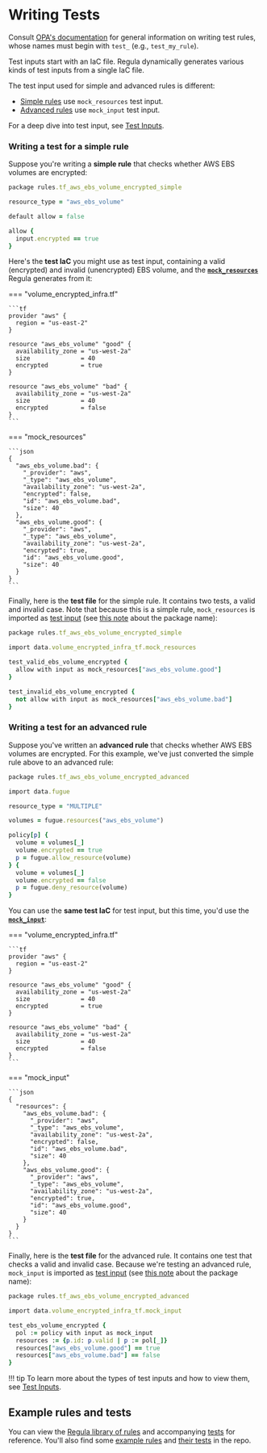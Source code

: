 # Writing Tests

Consult [OPA's documentation](https://www.openpolicyagent.org/docs/latest/policy-testing/) for general information on writing test rules, whose names must begin with `test_` (e.g., `test_my_rule`).

Test inputs start with an IaC file. Regula dynamically generates various kinds of test inputs from a single IaC file.

The test input used for simple and advanced rules is different:

- [Simple rules](writing-rules.md#simple-rules) use `mock_resources` test input.
- [Advanced rules](writing-rules.md#advanced-rules) use `mock_input` test input.

For a deep dive into test input, see [Test Inputs](test-inputs.md).

### Writing a test for a simple rule

Suppose you're writing a **simple rule** that checks whether AWS EBS volumes are encrypted:

```ruby
package rules.tf_aws_ebs_volume_encrypted_simple

resource_type = "aws_ebs_volume"

default allow = false

allow {
  input.encrypted == true
}
```

Here's the **test IaC** you might use as test input, containing a valid (encrypted) and invalid (unencrypted) EBS volume, and the [**`mock_resources`**](test-inputs.md) Regula generates from it:

=== "volume_encrypted_infra.tf"

    ```tf
    provider "aws" {
      region = "us-east-2"
    }

    resource "aws_ebs_volume" "good" {
      availability_zone = "us-west-2a"
      size              = 40
      encrypted         = true
    }

    resource "aws_ebs_volume" "bad" {
      availability_zone = "us-west-2a"
      size              = 40
      encrypted         = false
    }
    ```

=== "mock_resources"

    ```json
    {
      "aws_ebs_volume.bad": {
        "_provider": "aws",
        "_type": "aws_ebs_volume",
        "availability_zone": "us-west-2a",
        "encrypted": false,
        "id": "aws_ebs_volume.bad",
        "size": 40
      },
      "aws_ebs_volume.good": {
        "_provider": "aws",
        "_type": "aws_ebs_volume",
        "availability_zone": "us-west-2a",
        "encrypted": true,
        "id": "aws_ebs_volume.good",
        "size": 40
      }
    }
    ```

Finally, here is the **test file** for the simple rule. It contains two tests, a valid and invalid case. Note that because this is a simple rule, `mock_resources` is imported as [test input](test-inputs.md) (see [this note](test-inputs.md#a-note-about-test-input-package-names) about the package name):

```ruby hl_lines="3"
package rules.tf_aws_ebs_volume_encrypted_simple

import data.volume_encrypted_infra_tf.mock_resources

test_valid_ebs_volume_encrypted {
  allow with input as mock_resources["aws_ebs_volume.good"]
}

test_invalid_ebs_volume_encrypted {
  not allow with input as mock_resources["aws_ebs_volume.bad"]
}
```

### Writing a test for an advanced rule

Suppose you've written an **advanced rule** that checks whether AWS EBS volumes are encrypted. For this example, we've just converted the simple rule above to an advanced rule:

```ruby
package rules.tf_aws_ebs_volume_encrypted_advanced

import data.fugue

resource_type = "MULTIPLE"

volumes = fugue.resources("aws_ebs_volume")

policy[p] {
  volume = volumes[_]
  volume.encrypted == true
  p = fugue.allow_resource(volume)
} {
  volume = volumes[_]
  volume.encrypted == false
  p = fugue.deny_resource(volume)
}
```

You can use the **same test IaC** for test input, but this time, you'd use the [**`mock_input`**](test-inputs.md):

=== "volume_encrypted_infra.tf"

    ```tf
    provider "aws" {
      region = "us-east-2"
    }

    resource "aws_ebs_volume" "good" {
      availability_zone = "us-west-2a"
      size              = 40
      encrypted         = true
    }

    resource "aws_ebs_volume" "bad" {
      availability_zone = "us-west-2a"
      size              = 40
      encrypted         = false
    }
    ```

=== "mock_input"

    ```json
    {
      "resources": {
        "aws_ebs_volume.bad": {
          "_provider": "aws",
          "_type": "aws_ebs_volume",
          "availability_zone": "us-west-2a",
          "encrypted": false,
          "id": "aws_ebs_volume.bad",
          "size": 40
        },
        "aws_ebs_volume.good": {
          "_provider": "aws",
          "_type": "aws_ebs_volume",
          "availability_zone": "us-west-2a",
          "encrypted": true,
          "id": "aws_ebs_volume.good",
          "size": 40
        }
      }
    }
    ```

Finally, here is the **test file** for the advanced rule. It contains one test that checks a valid and invalid case. Because we're testing an advanced rule, `mock_input` is imported as [test input](test-inputs.md) (see [this note](test-inputs.md#a-note-about-test-input-package-names) about the package name):

```ruby hl_lines="3"
package rules.tf_aws_ebs_volume_encrypted_advanced

import data.volume_encrypted_infra_tf.mock_input

test_ebs_volume_encrypted {
  pol := policy with input as mock_input
  resources := {p.id: p.valid | p := pol[_]}
  resources["aws_ebs_volume.good"] == true
  resources["aws_ebs_volume.bad"] == false
}
```

!!! tip
    To learn more about the types of test inputs and how to view them, see [Test Inputs](test-inputs.md).

## Example rules and tests

You can view the [Regula library of rules](https://github.com/fugue/regula/tree/master/rego/rules) and accompanying [tests](https://github.com/fugue/regula/tree/master/rego/tests/rules) for reference. You'll also find some [example rules](https://github.com/fugue/regula/tree/master/rego/examples/aws) and [their tests](https://github.com/fugue/regula/tree/master/rego/tests/examples/aws) in the repo.